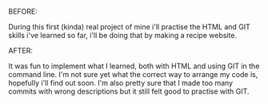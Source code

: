 BEFORE:

During this first (kinda) real project of mine i'll practise the HTML and GIT skills i've learned so far, i'll be doing that by making a recipe website. 


AFTER:

It was fun to implement what I learned, both with HTML and using GIT in the command line. I'm not sure yet what the correct way to arrange my code is, hopefully i'll find out soon.
I'm also pretty sure that I made too many commits with wrong descriptions but it still felt good to practise with GIT. 

